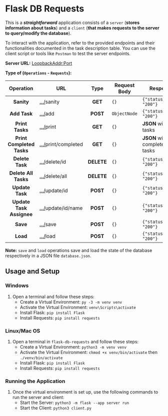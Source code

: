 # Flask DB Requests

This is a ***straightforward*** application consists of a `server` (**stores information about tasks**) and a `client` (**that makes requests to the server to query/modify the database**).

To interact with the application, refer to the provided endpoints and their functionalities documented in the task description table. You can use the client script or tools like `Postman` to test the server endpoints.

**Server URL:** [LoopbackAddr:Port](<http://127.0.0.1:5000/>)

**Type of (`Operations` - `Requests`):**

| **Operation**           | URL                                          |**Type**| Request Body                  | Response                     |
|:-----------------------:|----------------------------------------------|:------:|-------------------------------|------------------------------|
| **Sanity**              | [.../](<http://127.0.0.1:5000/>)sanity               |**GET** | `{}`                          | `{"status_code": "200"}`     |
| **Add Task**            | [.../](<http://127.0.0.1:5000/>)add                 |**POST**| `ObjectNode`                 | `{"status_code": "200"}`  |
| **Print Tasks**          | [.../](<http://127.0.0.1:5000/>)print              |**GET**| `{}`                          | **JSON** with all tasks   |
| **Print Completed Tasks**| [.../](<http://127.0.0.1:5000/>)print/completed    |**GET**| `{}`                          | **JSON** with completed tasks |
| **Delete Task**         | [.../](<http://127.0.0.1:5000/>)delete/id           |**DELETE**| `{}`                          | `{"status_code": "200"}`     |
| **Delete All Tasks**     | [.../](<http://127.0.0.1:5000/>)delete/all        |**DELETE**| `{}`                          | `{"status_code": "200"}`     |
| **Update Task**          | [.../](<http://127.0.0.1:5000/>)update/id          |**POST**| `{}`                          | `{"status_code": "200"}`     |
| **Update Task Assignee** | [.../](<http://127.0.0.1:5000/>)update/id/name     |**POST**| `{}`                          | `{"status_code": "200"}`     |
| **Save**                 | [.../](<http://127.0.0.1:5000/>)save               |**POST**| `{}`                          | `{"status_code": "200"}`     |
| **Load**                 | [.../](<http://127.0.0.1:5000/>)load               |**POST**| `{}`                          | `{"status_code": "200"}`     |

**Note:** `save` and `load` operations save and load the state of the database respectively in a JSON file `database.json`.

## Usage and Setup

### Windows

1. Open a terminal and follow these steps:
   - Create a Virtual Environment: `py -3 -m venv venv`
   - Activate the Virtual Environment: `venv\Scripts\activate`
   - Install Flask: `pip install Flask`
   - Install Requests: `pip install requests`

### Linux/Mac OS

1. Open a terminal in `flask-db-requests` and follow these steps:
   - Create a Virtual Environment: `python3 -m venv venv`
   - Activate the Virtual Environment: `chmod +x venv/bin/activate` then `./venv/bin/activate`
   - Install Flask: `pip install Flask`
   - Install Requests: `pip install requests`

### Running the Application

1. Once the virtual environment is set up, use the following commands to run the server and client:
   - Start the Server: `python3 -m flask --app server run`
   - Start the Client: `python3 client.py`
